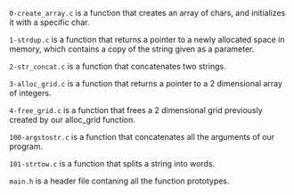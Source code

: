 
`0-create_array.c` is a function that creates an array of chars, and initializes it with a specific char.

`1-strdup.c` is a function that returns a pointer to a newly allocated space in memory, which contains a copy of the string given as a parameter.

`2-str_concat.c` is a function that concatenates two strings.

`3-alloc_grid.c` is a function that returns a pointer to a 2 dimensional array of integers.

`4-free_grid.c` is a function that frees a 2 dimensional grid previously created by our alloc_grid function.

`100-argstostr.c` is a function that concatenates all the arguments of our program.

`101-strtow.c` is a function that splits a string into words.

`main.h` is a header file contaning all the function prototypes.
